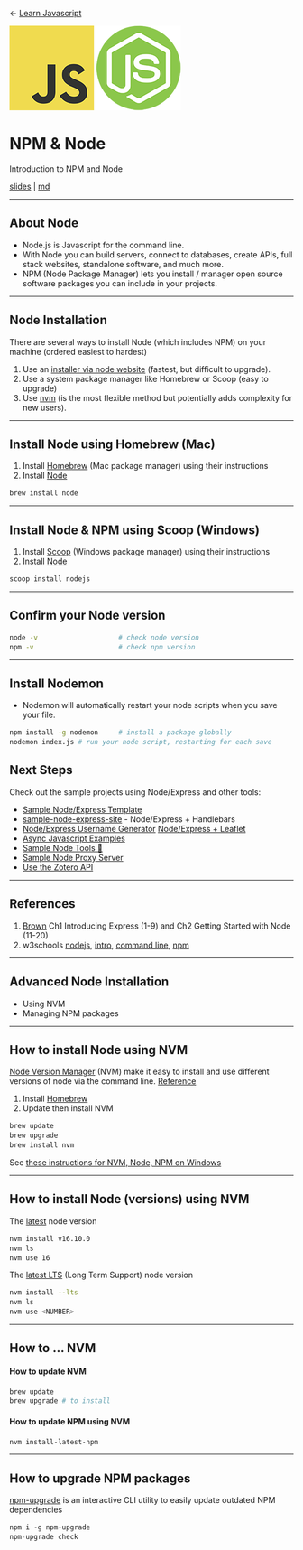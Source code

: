 <!-- paginate: true -->

← [Learn Javascript](../../)

<a href="../../"><img width="150" src="../../assets/img/logos/logo-javascript-150w.png"></a> <a href="../../"><img width="150" src="../../assets/img/logos/logo-node-ltgreen-150w.png"></a>

# NPM & Node

Introduction to NPM and Node

<span class="slides-small"><a href="slides.html">slides</a> | <a href="node.md">md</a></span>

<!--
Presentation comments ...
-->


---

## About Node

- Node.js is Javascript for the command line.
- With Node you can build servers, connect to databases, create APIs, full stack websites, standalone software, and much more.
- NPM (Node Package Manager) lets you install / manager open source software packages you can include in your projects.


---

## Node Installation

There are several ways to install Node (which includes NPM) on your machine (ordered easiest to hardest)

1. Use an [installer via node website](https://nodejs.org/en/download/) (fastest, but difficult to upgrade).
1. Use a system package manager like Homebrew or Scoop (easy to upgrade)
1. Use [nvm](https://github.com/nvm-sh/nvm) (is the most flexible method but potentially adds complexity for new users).






---

## Install Node using Homebrew (Mac)

1. Install [Homebrew](https://brew.sh/) (Mac package manager) using their instructions
2. Install [Node](https://formulae.brew.sh/formula/node)

```bash
brew install node
```


---

## Install Node & NPM using Scoop (Windows)

1. Install [Scoop](https://scoop.sh/) (Windows package manager) using their instructions
2. Install [Node](https://scoop.sh/#/apps?q=nodejs&s=0&d=1&o=true)

```bash
scoop install nodejs
```





---

## Confirm your Node version

```bash
node -v                    # check node version
npm -v                     # check npm version
```


---

## Install Nodemon

- Nodemon will automatically restart your node scripts when you save your file.

```bash
npm install -g nodemon     # install a package globally
nodemon index.js # run your node script, restarting for each save
```



## Next Steps

Check out the sample projects using Node/Express and other tools:

- [Sample Node/Express Template](https://github.com/omundy/sample-node-express-template)
- [sample-node-express-site](https://github.com/omundy/sample-node-express-site) - Node/Express + Handlebars
- [Node/Express Username Generator](https://github.com/omundy/sample-node-express-username-generator)
[Node/Express + Leaflet](https://github.com/omundy/sample-node-osm-leaflet)
- [Async Javascript Examples](https://github.com/omundy/sample-node-async)
- [Sample Node Tools 🦋](https://github.com/omundy/sample-node-tools)
- [Sample Node Proxy Server](https://github.com/omundy/sample-node-proxy-server)
- [Use the Zotero API](https://github.com/omundy/sample-node-zotero-api)


---

## References

1. [Brown](https://www.oreilly.com/library/view/web-development-with/9781492053507/) Ch1 Introducing Express (1-9) and Ch2 Getting Started with Node (11-20)
1. w3schools [nodejs](https://www.w3schools.com/nodejs/default.asp), [intro](https://www.w3schools.com/nodejs/default.asp), [command line](https://www.w3schools.com/nodejs/nodejs_get_started.asp), [npm](https://www.w3schools.com/nodejs/nodejs_npm.asp)











---

## Advanced Node Installation

- Using NVM
- Managing NPM packages


---

## How to install Node using NVM

[Node Version Manager](https://github.com/nvm-sh/nvm#intro) (NVM) make it easy to install and use different versions of node via the command line. [Reference](https://stackoverflow.com/questions/28017374/what-is-the-suggested-way-to-install-brew-node-js-io-js-nvm-npm-on-os-x)

1. Install [Homebrew](https://brew.sh/)
2. Update then install NVM

```bash
brew update
brew upgrade
brew install nvm
```

See [these instructions for NVM, Node, NPM on Windows](https://learn.microsoft.com/en-us/windows/dev-environment/javascript/nodejs-on-windows)


---

## How to install Node (versions) using NVM

The [latest](https://nodejs.org/en/) node version

```bash
nvm install v16.10.0
nvm ls
nvm use 16
```

The [latest LTS](https://nodejs.org/en/about/releases/) (Long Term Support) node version

```bash
nvm install --lts
nvm ls
nvm use <NUMBER>
```


---

## How to ... NVM

#### How to update NVM

```bash
brew update
brew upgrade # to install
```

#### How to update NPM using NVM

```bash
nvm install-latest-npm
```



---

## How to upgrade NPM packages

[npm-upgrade](https://www.npmjs.com/package/npm-upgrade) is an interactive CLI utility to easily update outdated NPM dependencies

```js
npm i -g npm-upgrade
npm-upgrade check
```
